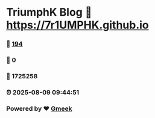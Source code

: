 # TriumphK Blog :link: https://7r1UMPHK.github.io 
### :page_facing_up: [194](https://7r1UMPHK.github.io/tag.html) 
### :speech_balloon: 0 
### :hibiscus: 1725258 
### :alarm_clock: 2025-08-09 09:44:51 
### Powered by :heart: [Gmeek](https://github.com/Meekdai/Gmeek)
